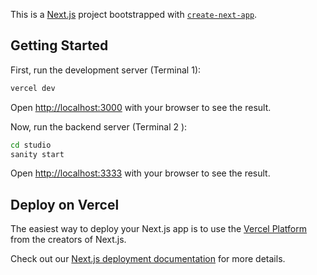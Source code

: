 This is a [Next.js](https://nextjs.org/) project bootstrapped with [`create-next-app`](https://github.com/vercel/next.js/tree/canary/packages/create-next-app).

## Getting Started

First, run the development server (Terminal 1):

```bash
vercel dev
```
Open [http://localhost:3000](http://localhost:3000) with your browser to see the result.

Now, run the backend server (Terminal 2 ):

```bash
cd studio
sanity start
```
Open [http://localhost:3333](http://localhost:3333) with your browser to see the result.


## Deploy on Vercel

The easiest way to deploy your Next.js app is to use the [Vercel Platform](https://vercel.com/new?utm_medium=default-template&filter=next.js&utm_source=create-next-app&utm_campaign=create-next-app-readme) from the creators of Next.js.

Check out our [Next.js deployment documentation](https://nextjs.org/docs/deployment) for more details.
